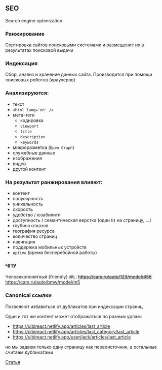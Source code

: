 ## SEO

Search engine optimization

### Ранжирование

Сортировка сайтов поисковыми системами и размещение их в результатах поисковой выдачи

### Индексация
 
Сбор, анализ и хранение данных сайта. Производится при помощи поисковых роботов (краулеров)

### Анализируются:
- текст
- `<html lang='en' />`
- мета-теги
  - кодировка
  - `viewport`
  - `title`
  - `description`
  - `keywords`
- микроразметка (`Open Graph`)
- служебные данные
- изображения
- видео
- другой контент

### На результат ранжирования влияют:
- контент
- популярность
- уникальность
- скорость
- удобство / юзабилити
- доступность / семантическая верстка (один `h1` на страницу, ...)
- глубина отказов
- география ресурса
- количество страниц
- навигация
- поддержка мобильных устройств
- `uptime` (время бесперебойной работы)

### ЧПУ

Человекопонятный (friendly) `URL`:
~~https://cars.ru/auto/123/model/456~~
https://cars.ru/auto/bmw/model/m5

### Canonical ссылки

Позволяют избавиться от дубликатов при индексации страниц

Один и тот же контент может отображаться по разным урлам:
- https://ulbireact.netlify.app/articles/last_article
- https://ulbireact.netlify.app/articles/last_category/last_article
- https://ulbireact.netlify.app/user/jack/articles/last_article

но мы задаем только одну страницу как первоисточник, а остальные считаем дубликатами

[Статья](https://blog.arealidea.ru/seo-blitz/canonical)
